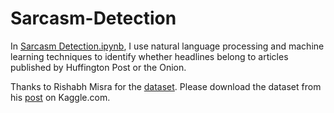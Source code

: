 # Sarcasm-Detection
In [Sarcasm Detection.ipynb](https://github.com/jordanabosch/Sarcasm-Detection/blob/master/Sarcasm%20Detection.ipynb), I use natural language processing and machine learning techniques to identify whether headlines belong to articles published by Huffington Post or the Onion.

Thanks to Rishabh Misra for the [dataset](https://www.kaggle.com/rmisra/news-headlines-dataset-for-sarcasm-detection). Please download the dataset from his [post](https://www.kaggle.com/rmisra/news-headlines-dataset-for-sarcasm-detection) on Kaggle.com.
